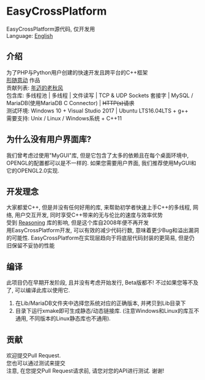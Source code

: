 # EasyCrossPlatform
EasyCrossPlatform源代码, 仅开发用<br />
Language: <a href="README.md">English</a>
## 介绍
为了PHP与Python用户创建的快速开发且跨平台的C++框架<br />
<a href="http://www.xsyds.cn/" target="_blank">形随意动</a> 作品<br />
贡献列表: <a href="https://github.com/ToiletCommander">年迈的老秋风</a><br />
包含库: 多线程池 | 多线程 | 文件读写 | TCP & UDP Sockets 套接字 | MySQL / MariaDB(使用MariaDB C Connector) | <strike>HTTP(s)请求</strike><br />
测试环境: Windows 10 + Visual Studio 2017 | Ubuntu LTS16.04LTS + g++<br />
需要支持: Unix / Linux / Windows系统 + C++11
## 为什么没有用户界面库?
我们曾考虑过使用"MyGUI"库, 但是它包含了太多的依赖且在每个桌面环境中, OPENGL的配置都可以是不一样的. 如果您需要用户界面, 我们推荐使用MyGUI和它的OPENGL2.0实现.
## 开发理念
大家都爱C++, 但是并没有任何好用的库, 来帮助初学者快速上手C++的多线程, 网络, 用户交互开发, 同时享受C++带来的无与伦比的速度与效率优势<br />
受到 <a href="http://reasoning.biz" target="_blank">Reasoning</a> 库的影响, 但是这个库自2008年便不再开发<br />
用EasyCrossPlatform开发, 可以有效的减少代码行数, 意味着更少Bug和溢出漏洞的可能性. EasyCrossPlatform在实现层趋向于将底层代码封装的更简易, 但是仍旧保留不妥协的性能
## 编译
此项目仍在早期开发阶段, 且并没有考虑开始发行, Beta版都不! 不过如果您等不及了, 可以编译此库以使用它.<br />
1) 在Lib/MariaDB文件夹中选择您系统对应的正确版本, 并拷贝到Lib目录下
2) 目录下运行xmake即可生成静态/动态链接库. (注意Windows和Linux的库互不通用, 不同版本的Linux静态库也不通用).
## 贡献
欢迎提交Pull Request. <br />
您也可以通过测试来提交 <br />
注意, 在您提交Pull Request请求前, 请您对您的API进行测试. 谢谢!